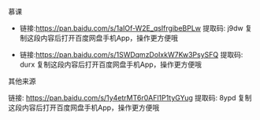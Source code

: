 

慕课

+ 链接:https://pan.baidu.com/s/1aIOf-W2E_qsIfrgibeBPLw 提取码: j9dw 复制这段内容后打开百度网盘手机App，操作更方便哦

+ 链接:https://pan.baidu.com/s/1SWDqmzDoIxkW7Kw3PsySFQ 提取码: durx 复制这段内容后打开百度网盘手机App，操作更方便哦



其他来源 

链接: https://pan.baidu.com/s/1y4etrMT6r0AFl1P1tyGYug 提取码: 8ypd 复制这段内容后打开百度网盘手机App，操作更方便哦